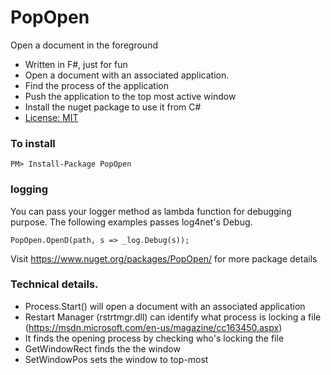 # PopOpen
Open a document in the foreground

* Written in F#, just for fun
* Open a document with an associated application.
* Find the process of the application
* Push the application to the top most active window
* Install the nuget package to use it from C#
* [License: MIT](../master/LICENSE.md)

### To install

```
PM> Install-Package PopOpen
```

### logging

You can pass your logger method as lambda function for debugging purpose. The following examples passes log4net's Debug.

```
PopOpen.OpenD(path, s => _log.Debug(s));
```

Visit https://www.nuget.org/packages/PopOpen/ for more package details

### Technical details.

* Process.Start() will open a document with an associated application
* Restart Manager (rstrtmgr.dll) can identify what process is locking a file (https://msdn.microsoft.com/en-us/magazine/cc163450.aspx)
* It finds the opening process by checking who's locking the file
* GetWindowRect finds the the window
* SetWindowPos sets the window to top-most
